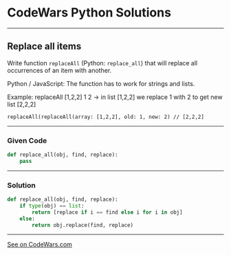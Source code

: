 # CodeWars Python Solutions

---

## Replace all items

Write function `replaceAll` (Python: `replace_all`) that will replace all occurrences of an item with another.

Python / JavaScript: The function has to work for strings and lists.

Example: replaceAll [1,2,2] 1 2 -> in list [1,2,2] we replace 1 with 2 to get new list [2,2,2]

```
replaceAll(replaceAll(array: [1,2,2], old: 1, new: 2) // [2,2,2]
```

---

### Given Code


```python
def replace_all(obj, find, replace):
    pass
```

---

### Solution


```python
def replace_all(obj, find, replace):
    if type(obj) == list:
        return [replace if i == find else i for i in obj]
    else:
        return obj.replace(find, replace)
```


---


[See on CodeWars.com](https://www.codewars.com/kata/57ae18c6e298a7a6d5000c7a)
